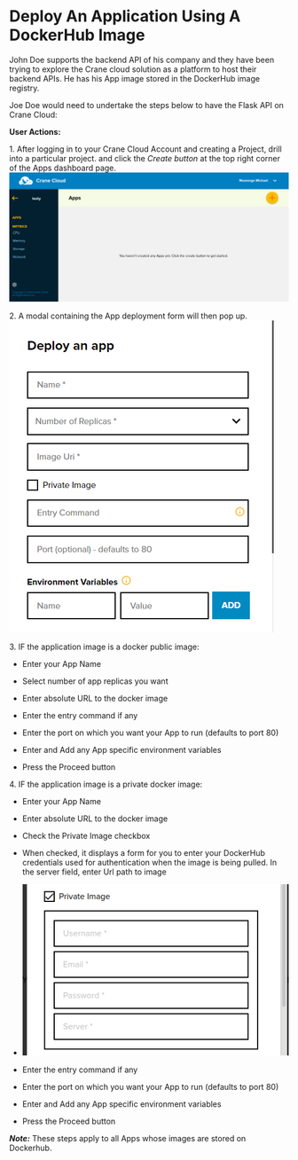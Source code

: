 # Deploy An Application Using A DockerHub Image 
John Doe supports the backend API of his company and they have been trying to explore the Crane cloud solution as a platform to host their backend APIs. He has his App image stored in the DockerHub image registry. 

Joe Doe would need to undertake the steps below to have the Flask API on Crane Cloud: 

**User Actions:**

1\. After logging in to your Crane Cloud Account and creating a Project, drill into a particular project. and click the *Create button* at the top right corner of the Apps dashboard page.
![](../img/appsemptypage.png)

2\. A modal containing the App deployment form will then pop up.
![](../img/createAppForm.png)

3\.  IF the application image is a docker public image:

* Enter your App Name

* Select number of app replicas you want

* Enter absolute URL to the docker image

* Enter the entry command if any

* Enter the port on which you want your App to run (defaults to port 80)

* Enter and Add any App specific environment variables

* Press the Proceed button

4\. IF the application image is a private docker image:

* Enter your App Name

* Enter absolute URL to the docker image

* Check the Private Image checkbox

* When checked, it displays a form for you to enter your DockerHub credentials used for authentication when the image is being pulled. In the server field, enter Url path to image 

* ![](../img/private_image.png)

* Enter the entry command if any

* Enter the port on which you want your App to run (defaults to port 80)

* Enter and Add any App specific environment variables

* Press the Proceed button

***Note:***  These steps apply to all Apps whose images are stored on Dockerhub.
